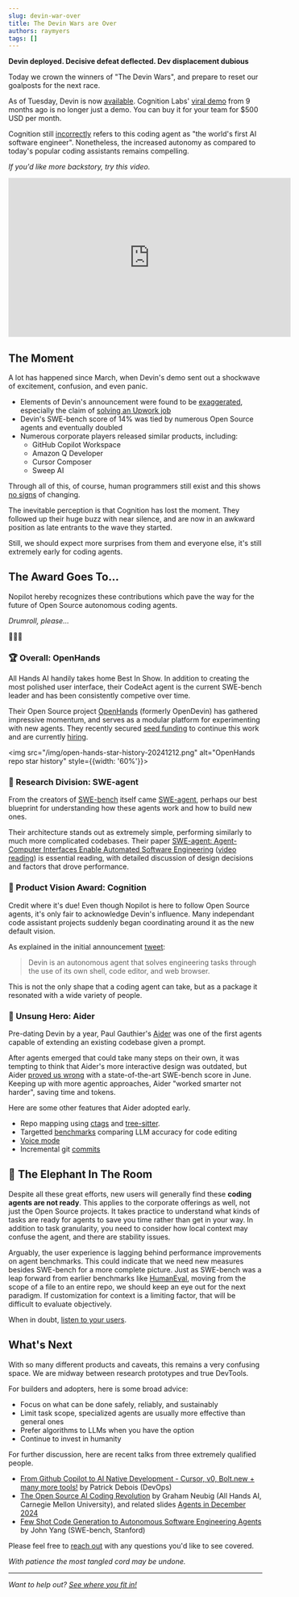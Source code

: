 ```yaml
---
slug: devin-war-over
title: The Devin Wars are Over
authors: raymyers
tags: []
---
```

**Devin deployed. Decisive defeat deflected. Dev displacement dubious**

Today we crown the winners of "The Devin Wars", and prepare to reset our goalposts for the next race. 

As of Tuesday, Devin is now [available](https://www.cognition.ai/blog/devin-generally-available). Cognition Labs' [viral demo](https://www.cognition.ai/blog/introducing-devin) from 9 months ago is no longer just a demo. You can buy it for your team for $500 USD per month.

Cognition still [incorrectly](https://nopilot.dev/blog/dissecting-devin#what-is-a-software-engineer) refers to this coding agent as "the world's first AI software engineer". Nonetheless, the increased autonomy as compared to today's popular coding assistants remains compelling.

*If you'd like more backstory, try this video.*

<iframe width="560" height="315" src="https://www.youtube.com/embed/aKrjE7NKfw8" frameborder="0" allow="accelerometer; autoplay; encrypted-media; gyroscope; picture-in-picture" allowfullscreen></iframe>

## The Moment

A lot has happened since March, when Devin's demo sent out a shockwave of excitement, confusion, and even panic.

* Elements of Devin's announcement were found to be [exaggerated](https://nopilot.dev/blog/dissecting-devin/#point-by-point), especially the claim of [solving an Upwork job](https://www.youtube.com/watch?v=tNmgmwEtoWE)
* Devin's SWE-bench score of 14% was tied by numerous Open Source agents and eventually doubled
* Numerous corporate players released similar products, including:
  * GitHub Copilot Workspace
  * Amazon Q Developer
  * Cursor Composer
  * Sweep AI

Through all of this, of course, human programmers still exist and this shows [no signs](https://www.youtube.com/watch?v=xFI2w-lxNsI) of changing.

The inevitable perception is that Cognition has lost the moment. They followed up their huge buzz with near silence, and are now in an awkward position as late entrants to the wave they started.

Still, we should expect more surprises from them and everyone else, it's still extremely early for coding agents.

## The Award Goes To...

Nopilot hereby recognizes these contributions which pave the way for the future of Open Source autonomous coding agents.

*Drumroll, please...*

🥁🥁🥁

### 🏆  Overall: OpenHands

All Hands AI handily takes home Best In Show. In addition to creating the most polished user interface, their CodeAct agent is the current SWE-bench leader and has been consistently competive over time.

Their Open Source project [OpenHands](https://github.com/All-Hands-AI/OpenHands) (formerly OpenDevin) has gathered impressive momentum, and serves as a modular platform for experimenting with new agents. They recently secured [seed funding](https://www.all-hands.dev/blog/press-release-all-hands-announces-5m-to-scale-ai-agent-for-software-development) to continue this work and are currently [hiring](https://allhandsai.applytojob.com/apply).

<img src="/img/open-hands-star-history-20241212.png" alt="OpenHands repo star history" style={{width: '60%'}}></img>

### 🏅 Research Division: SWE-agent

From the creators of [SWE-bench](https://www.swebench.com/) itself came [SWE-agent](https://swe-agent.com/latest/), perhaps our best blueprint for understanding how these agents work and how to build new ones.

Their architecture stands out as extremely simple, performing similarly to much more complicated codebases. Their paper [SWE-agent: Agent-Computer Interfaces Enable Automated Software Engineering](https://arxiv.org/abs/2405.15793) ([video reading](https://www.youtube.com/watch?v=Ko-R3MtTpWQ)) is essential reading, with detailed discussion of design decisions and factors that drove performance.

### 🏅 Product Vision Award: Cognition

Credit where it's due! Even though Nopilot is here to follow Open Source agents, it's only fair to acknowledge Devin's influence. Many independant code assistant projects suddenly began coordinating around it as the new default vision.

As explained in the initial announcement [tweet](https://x.com/cognition_labs/status/1767548763134964000):

> Devin is an autonomous agent that solves engineering tasks through the use of its own shell, code editor, and web browser.

This is not the only shape that a coding agent can take, but as a package it resonated with a wide variety of people.

### 🏅 Unsung Hero: Aider

Pre-dating Devin by a year, Paul Gauthier's [Aider](https://github.com/Aider-AI/aider) was one of the first agents capable of extending an existing codebase given a prompt.

After agents emerged that could take many steps on their own, it was tempting to think that Aider's more interactive design was outdated, but Aider [proved us wrong](https://aider.chat/2024/06/02/main-swe-bench.html) with a state-of-the-art SWE-bench score in June. Keeping up with more agentic approaches, Aider "worked smarter not harder", saving time and tokens.

Here are some other features that Aider adopted early.

* Repo mapping using [ctags](https://aider.chat/2023/05/25/ctags.html) and [tree-sitter](https://aider.chat/2023/10/22/repomap.html).
* Targetted [benchmarks](https://aider.chat/docs/leaderboards/) comparing LLM accuracy for code editing 
* [Voice mode](https://aider.chat/docs/usage/voice.html)
* Incremental git [commits](https://aider.chat/docs/git.html)


## 🐘 The Elephant In The Room

Despite all these great efforts, new users will generally find these **coding agents are not ready**. This applies to the corporate offerings as well, not just the Open Source projects. It takes practice to understand what kinds of tasks are ready for agents to save you time rather than get in your way. In addition to task granularity, you need to consider how local context may confuse the agent, and there are stability issues.

Arguably, the user experience is lagging behind performance improvements on agent benchmarks. This could indicate that we need new measures besides SWE-bench for a more complete picture. Just as SWE-bench was a leap forward from earlier benchmarks like [HumanEval](https://paperswithcode.com/sota/code-generation-on-humaneval), moving from the scope of a file to an entire repo, we should keep an eye out for the next paradigm. If customization for context is a limiting factor, that will be difficult to evaluate objectively.

When in doubt, [listen to your users](https://www.uploop.dev/blog/stop-wasting-time-on-community).

## What's Next

With so many different products and caveats, this remains a very confusing space. We are midway between research prototypes and true DevTools.

For builders and adopters, here is some broad advice:

* Focus on what can be done safely, reliably, and sustainably
* Limit task scope, specialized agents are usually more effective than general ones
* Prefer algorithms to LLMs when you have the option
* Continue to invest in humanity

For further discussion, here are recent talks from three extremely qualified people.

* [From Github Copilot to AI Native Development - Cursor, v0, Bolt.new + many more tools!](https://www.youtube.com/watch?v=1QaXyA3iwig) by Patrick Debois (DevOps)
* [The Open Source AI Coding Revolution](https://www.youtube.com/watch?v=0aXPQ9eYer0) by Graham Neubig (All Hands AI, Carnegie Mellon University), and related slides [Agents in December 2024](https://docs.google.com/presentation/d/1MQzcsaohM2KfhN9HtY0c8vkvZXZBZ47lXrAL0QDe_nU/edit#slide=id.g2f602927918_0_313)
* [Few Shot Code Generation to Autonomous Software Engineering Agents](https://www.youtube.com/watch?v=f6D5eHNr_VI) by John Yang (SWE-bench, Stanford)

Please feel free to [reach out](https://www.linkedin.com/in/cadrlife) with any questions you'd like to see covered.

*With patience the most tangled cord may be undone.*

---
*Want to help out? [See where you fit in!](/contributing)*